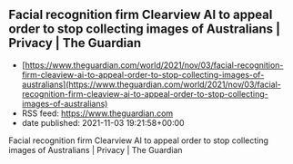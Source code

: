 ## Facial recognition firm Clearview AI to appeal order to stop collecting images of Australians | Privacy | The Guardian
 - [https://www.theguardian.com/world/2021/nov/03/facial-recognition-firm-cleaview-ai-to-appeal-order-to-stop-collecting-images-of-australians](https://www.theguardian.com/world/2021/nov/03/facial-recognition-firm-cleaview-ai-to-appeal-order-to-stop-collecting-images-of-australians)
 - RSS feed: https://www.theguardian.com
 - date published: 2021-11-03 19:21:58+00:00

Facial recognition firm Clearview AI to appeal order to stop collecting images of Australians | Privacy | The Guardian

